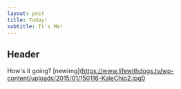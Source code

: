 ```yaml
---
layout: post
title: Today!
subtitle: It's Me!
---
```


## Header
How's it going?
[newimg](https://www.lifewithdogs.tv/wp-content/uploads/2015/01/150116-KaleChip2.jpg0
